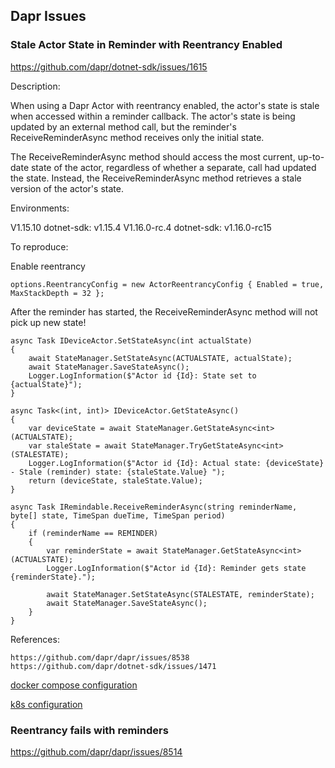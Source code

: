 ## Dapr Issues

### Stale Actor State in Reminder with Reentrancy Enabled

https://github.com/dapr/dotnet-sdk/issues/1615

Description:

When using a Dapr Actor with reentrancy enabled, the actor's state is stale when accessed within a reminder callback. The actor's state is being updated by an external method call, but the reminder's ReceiveReminderAsync method receives only the initial state.

The ReceiveReminderAsync method should access the most current, up-to-date state of the actor, regardless of whether a separate, call had updated the state. Instead, the ReceiveReminderAsync method retrieves a stale version of the actor's state.

Environments:

V1.15.10 dotnet-sdk: v1.15.4
V1.16.0-rc.4 dotnet-sdk: v1.16.0-rc15

To reproduce:

Enable reentrancy
```
options.ReentrancyConfig = new ActorReentrancyConfig { Enabled = true, MaxStackDepth = 32 };
```

After the reminder has started, the ReceiveReminderAsync method will not pick up new state!
```
async Task IDeviceActor.SetStateAsync(int actualState)
{
    await StateManager.SetStateAsync(ACTUALSTATE, actualState);
    await StateManager.SaveStateAsync();
    Logger.LogInformation($"Actor id {Id}: State set to {actualState}");
}

async Task<(int, int)> IDeviceActor.GetStateAsync()
{
    var deviceState = await StateManager.GetStateAsync<int>(ACTUALSTATE);
    var staleState = await StateManager.TryGetStateAsync<int>(STALESTATE);
    Logger.LogInformation($"Actor id {Id}: Actual state: {deviceState} - Stale (reminder) state: {staleState.Value} ");
    return (deviceState, staleState.Value);
}

async Task IRemindable.ReceiveReminderAsync(string reminderName, byte[] state, TimeSpan dueTime, TimeSpan period)
{
    if (reminderName == REMINDER)
    {
        var reminderState = await StateManager.GetStateAsync<int>(ACTUALSTATE);
        Logger.LogInformation($"Actor id {Id}: Reminder gets state {reminderState}.");

        await StateManager.SetStateAsync(STALESTATE, reminderState);
        await StateManager.SaveStateAsync();
    }
}
```


References:
```
https://github.com/dapr/dapr/issues/8538
https://github.com/dapr/dotnet-sdk/issues/1471
```

[docker compose configuration](./manifests/compose/readme.md)

[k8s configuration](./manifests/k3d/readme.md)





### Reentrancy fails with reminders

https://github.com/dapr/dapr/issues/8514
